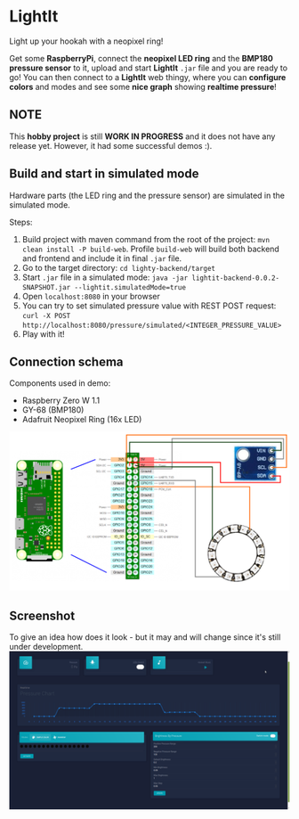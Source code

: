 # LightIt
Light up your hookah with a neopixel ring!

Get some **RaspberryPi**, connect the **neopixel LED ring** and the **BMP180 pressure sensor** to it,
upload and start **LightIt** `.jar` file and you are ready to go!
You can then connect to a **LightIt** web thingy, where you can **configure colors** and
modes and see some **nice graph** showing **realtime pressure**!

## NOTE
This **hobby project** is still **WORK IN PROGRESS** and it does not have any release yet.
However, it had some successful demos :).

## Build and start in simulated mode
Hardware parts (the LED ring and the pressure sensor) are simulated in the simulated mode.

Steps:
1. Build project with maven command from the root of the project:
`mvn clean install -P build-web`. Profile `build-web` will build both backend and frontend
and include it in final `.jar` file.
2. Go to the target directory: `cd lighty-backend/target`
3. Start `.jar` file in a simulated mode: `java -jar lightit-backend-0.0.2-SNAPSHOT.jar --lightit.simulatedMode=true`
4. Open `localhost:8080` in your browser
5. You can try to set simulated pressure value with REST POST request:
`curl -X POST http://localhost:8080/pressure/simulated/<INTEGER_PRESSURE_VALUE>`
6. Play with it!

## Connection schema
Components used in demo:
- Raspberry Zero W 1.1
- GY-68 (BMP180)
- Adafruit Neopixel Ring (16x LED)

![screenshot](./docs/schema.bmp)

## Screenshot
To give an idea how does it look - but it may and will change since it's still under development.
![screenshot](./docs/lightit-screenshot.png)
